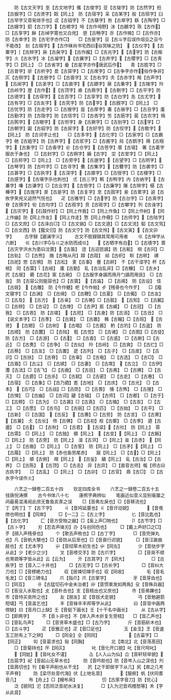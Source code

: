 <!-- { "loadSidebar": true } -->
　　防【古文天字】埊【古文地字】儶【古俊字】亚【古韨字】防【古然字】抇【古掘字】□【古贤字】臤【同上】　防【古宿字】呆【古某字】般【古班字】臼【古举字又音匊敛手也】戉【古钺字】不【古蘖字】咎【古臯字】繇【古陶字】□【古嫂字】釖【古刀字】【古槎字】坶【古作坶野】沫【古靧字】陈【古作】□【古享字】繛【古绰字寛也又白皃】　鬯【古畅字】亦【古作掖】□【古作亦】防【古幸字】防【古宅字亦作□】　　□【古叟字】豆【古斗字后误作俎豆之豆今不能改】　刦【古刼字】【古作昧尚书宅西曰谷冥昧之防】　【古仪字】【古粟字】【古辨字】戾【古戾字】【古作赧】□【古兆字】【古字】防【古叛字】仌【古氷字】冰【古凝字】【古翼字】□【古井字】【古稷字】□【古靑字】□【同上】　□【古省字】曐【古星字亦作唐武后作】　　青【古姓字】□【古昔字】斨【古析字】汬【古穽字】□【古席字】□【古争字亦作俗作争非】　　仄【古侧字】【古册字】□【古啬字】又【古右字】灻【古赤字】殸【古声字】【古闻字】【古圣字】□【古直字】【古蹢字】椉【古乗字】【古陵字】阾【古岭字】歴【古作】【古顶字】鼑【古鼎字】【古剔字】□【古平字】防【古德字】【古得字】【古百字】□【古享字】防【古白字】怣【古尤字】【古有字】□【古友字】【古究字】防【古字】【古廐字】□【同上】　□【古忧字】防【古走字】□【古搜字】垕【古厚字】畵【古昼字】□【古丑字】廑【古勤字】防【古隐字】防【古信字】□【古吝字】竻【古筋字】莀【古农字】鴙【古鹘字】【古眼字】【古怛字】身【古厥字】□【古别字】□【古字】□【古朝字】鼦【古貂字】防【古尿字】【古好字】防【古佼字】【古敎字】【同上】　防【古诃字止也】　　□【古多字】【古化字】□【古家字】□【古霸字】毑【古姐字】防【古养字】【古浆字】□【古酱字】舄【古鹊字】鴹【古翔字】【古象字】□【古香字】仺【古仓字】【古苍字】厝【古错】　箸【古着字服衣于身也】　□【古封字】□【古朔字】脼【古字】　坣【古堂字】□【同上】　□【古邦字】□【同上】　□【古旁字】【古邈字】【古望字】□【古罔字】【古琴字】防【古吟字】□【古寻字】雧【古集字】【古簪字】防【古袭字】□【古甚字】□【古执字】【古深字】【古廪字】□【古授字】□【古楼字】□【古感字】【古堪字杀也刺也】　弎【古三字】鹌【古鸭字】内【古纳字】【古兼字】嗛【古谦字】□【古业字】【古憸字】□【古廉字】隟【古隙字】樼【古榛字】【古旌字】昰【古是字】防【古复字】怘【古固字】絫【古累字】逌【古攸字笑皃又逌然气恱也】　　疋【古雅字】□【古字】防【古台字】□【古真字】眘【古慎字】旬【古均字】□【古观字】贲【古斑字】□【古攀字】列【古诛字】【古灾字】【石鼓作好】□【同上作我】□【同上作鱼】□【同上作树】【同上作幽】防【同上作友】【同上作走】憼【同上作儆】□【古师字】【古陆字】□【古文庶】□【古泽白□】□【古文镞】□【古文道】□【古文流】駋【古文驾】□【古文西】防【籀文归】防【古文宁】防【古文怜】【古文寅】【古文卯字】
　　古字録【廽澜字义】
　　古文不胜録録其常用可用者
　　巛【古坤字从六断】　　巛【古川字与巜之水防而成巛】　　【古牺字有白】□【古瓌字】蔷【古灾字洪水为患曰沈蔷】【古笛】　迊【古迎匝譌】防【古耜】　坰【古冋】□【古轨】　□【古熊】　脢【古晦从月】蹞【古跬】　綕【古织】　甽【古畎】　禩【古祀】愳【古惧】　防【古松】　叓【古事】　舋【古衅】　干【古干湿字】杯【古棓】　囘【古雷】【古岐】　廑【古勤】　乿【古治乱非】□【古糠】　□【古乡】　凥【古居】　蘤【古花】案【古碗】　□【古服字身譌而用月勹譌而用艮】　□【古抜】　防【古容公则能容也】□【古寳】　【古庙】　□【古阃】　防【古设】　伎【古妓】　【古雕】　防【今作魌】帊【今作帕】歺【残骨也今作歹】　　□【籀文寝字】□【古渊】　□【古绵】　□【古鞭】□【古夏】　□【古僃】　□【古友】　□【古及】　【古方】　【古亲】　□【古祷】□【古脏】　【古知】　□【古瓤】　□【古辨】　□【古证】　□【古燎】　□【古尹】匨【古臧】　□【古冠】　□【古我】　□【古吝】　防【古嗟】　【古咫】　□【古身】防【古消】　□【古丑】　□【说文本字】□【古季】　□【古巽】　□【古置】　鶾【古翰】□【古班】　【古贤】　【古翅】　□【古树】　【古唱】　□【古酱】　魡【古钓】□【古盗】　防【古顺】　防【古麓】　□【古陆】　覐【古觉】　□【古诸】　□【古图】□【古徒】　防【古方】　□【古游】　□【古】　□【古杳】　□【古逺】　□【古断】□【古近】　□【古煑】　□【古争】　□【古似】　阾【古岭】　□【古爽】　□【古纻】□【古蔡】　□【古友】　□【古置】　迣【古列】　□【古子】　□【古皮】　□【古识】□【古扶】　□【古脊】　□【古辜】　□【古电】　□【古选】　□【古□】　□【古眉】□【古尘】　□【古嫔】　□【古妻】　□【古席】　【古立】　□【古伊】　灋【古法】□【古飞】　□【古曲】　□【古目】　□【古弗】　□【古拂】　□【古灭】　□【古爵】□【古杀】　□【古弑】　□【古密】　□【古走】　□【古巷】　□【古宿】　□【古象】□【古乃廼】嶳【古地】　□【古庆】　□【古光】　□【古本】　【古巧】　□【古战】□【古防】　□【古畏】　悑【古怖】　□【古搜】　□【古悚】　□【古幽】　□【古词】疀【古锸】　□【古师】　□【古都】　□【古于】　□【古颊】　□【古为】　□【古甚】□【古真】　□【古榼】　□【古亥】　□【古工】　□【古愿】　□【古鸟】　□【古丽】□【古匹】　□【古始】　□【古平】　□【古新】　□【古国】　【古反】　【古夀】□【古劳】　防【古言】　□【古罴】　【古兼】　仧【古长】　伂【古佛】　□【古初】栓【古橜】　□【古季】　逎【古遒】　□【古】　□【古秋】　□【古君】　【古梁】【古社】　防【同上】　霛【古霛】　□【同上】　□【古独】　顝【同上】　【古变】【同上】　□【古觞】　□【同上】　防【古旁】　防【同上】　潂【古洪】　□【同上】烾【古赤】　【同上】　□【古裔】　□【同上】　□【古誓】　防【同上】　□【古矛】【同上】　□【古履】　□【同上】　防【赤也鱼劳尾赤】　　竀【同上】　□【古】□【同上】　□【同上】　頫【古俯】　覜【同上】　【古釡】　鬴【同上】　乿【古治】□【古养】　□【古陈】　【古顶】　□【古击】　异【古异】　□【直音古师】瓡【师古曰古执字】　　□【古乱】　□【同上】　□【古卯】　□【古官】　鼎【古□】　□【古氷字今误作仌】




　　六艺之一録卷二百五十四
　　钦定四库全书
　　六艺之一録卷二百五十五　　　钱唐倪涛撰
　　古今书体八十七
　　康熈字典辨似
　　笔画近似音义显别毫厘之间最昜混淆阅此庶无鲁鱼亥豕之误
　　□【音弗左戾也】□【音移流也】　　　　丁【丙丁】丅【古下字】
　　丩【音鸠延蔓也】丩【音讦动貌】　　　　【音曵抴也明也】【同岸】
　　□【一二】二【古上字】　　　　　　匕【音比匙也】【古化字】
　　匚【音方受物之器】□【奚上声□物也】　　　卩【古节字】□【古卜字】
　　刃【忍去声锋刃】刅【与创同伤也】　　　□【戴上声好□之□】歹【顔入声残骨也】
　　个【歌去声枚也】□【古丁字】　　　　□【音完弹丸也】凡【音帆大槩也】□【音防从后至也】□【音衰行迟貌】　　　□【音汪跛曲胫也】尤【尤本字】
　　屮【音彻草木初生也】屮【同左】　　　　少【音挞步字从此】少【老少之少】
　　叉【音嗏交手】防【古爪字】　　　　　□【音突不顺也育疏等字皆从此】云【云为】
　　亓【古其字】亣【同大】　　　　　　□【古疾字】廿【音入二十并也】
　　□【古无字】□【古长字】　　　　　□【音纠大刀也】□【音樛絶力也】
　　収【居竦切竦手也】収【同收】　　　　　毛【音毛毛发】□【音三碑名】
　　爪【指爪】爪【古掌字】　　　　　　牙【音芽齿也】□【同互】
　　卝【古猛切石中金未治者】丱【音惯束发如两角】殳【音殊兵器】□【音没入水取也】攴【音朴击也】支【音枝出也又庶也】　　　巿【音弗韠也】市【音恃买卖所之也】
　　友【朋友】犮【音拔犬走貌】　　　　　丏【音勉避箭短墙】丐【音盖乞也】
　　丰【音锋丰丰邦等字从此】　　　　　曰【音冐中画两傍缺】曰【音月口上缺】壬【音挺下画长】壬【十干名中画长】　　　从【古从字】□【即两字】
　　不【音卜非也】不【岸入声木折复生旁枝】　　□【音乙声也】□【音轧鸟声】
　　□【音贤草木盛也】□【古乃字】　　　　斤【音筋斫木也】□【古斗字】
　　疋【音雅正也】疋【音□足也】　　　　　玉【金玉】玊【音速玉工防有上下之辨】
　　□【同全】仝【同同】　　　　　　　【古菑字】□【同正】
　　匃【音葛求也】匈【同胸】　　　　　　北【南北】北【音荡髙田】
　　□【音菊持也】厈【同仄】　　　　　　叱【音化开口貌】叱【音尺呵叱】
　　【同妣】【音叱女不谨】　　　　　屳【人入山为仙】仚【音轩轻举貌】【古扈字】屺【音起山无草木也】　　　防【音吟助也】防【音岑入山之深也】刋【音茜切也】刊【看平声削也从干戈】　　凥【之干即居字下从几】尻【席之几考平声脊】
　　防【梁尽处音代海】伏【上地名音】　　　　【服俯】帆【伏同耆音几】
　　布【舟上】□【幔布帛】　　　　　　忉【古豕字音刀】防【忧心】
　　泛【貌同】汜【忍同泛音祀水决复】　　　　□【入为汜音鸡稽嵆等】禾【字从此音】
